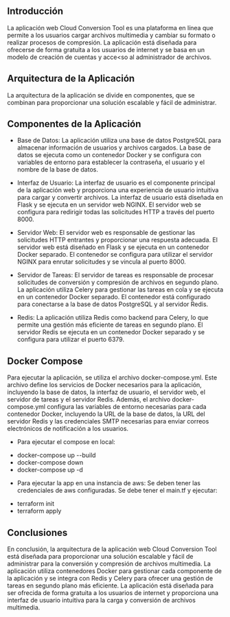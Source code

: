 

## Introducción
La aplicación web Cloud Conversion Tool es una plataforma en línea que permite a los usuarios cargar archivos multimedia y cambiar su formato o realizar procesos de compresión. La aplicación está diseñada para ofrecerse de forma gratuita a los usuarios de internet y se basa en un modelo de creación de cuentas y acce<so al administrador de archivos.

## Arquitectura de la Aplicación
La arquitectura de la aplicación se divide en componentes, que se combinan para proporcionar una solución escalable y fácil de administrar.

## Componentes de la Aplicación
* Base de Datos: La aplicación utiliza una base de datos PostgreSQL para almacenar información de usuarios y archivos cargados. La base de datos se ejecuta como un contenedor Docker y se configura con variables de entorno para establecer la contraseña, el usuario y el nombre de la base de datos.

* Interfaz de Usuario: La interfaz de usuario es el componente principal de la aplicación web y proporciona una experiencia de usuario intuitiva para cargar y convertir archivos. La interfaz de usuario está diseñada en Flask y se ejecuta en un servidor web NGINX. El servidor web se configura para redirigir todas las solicitudes HTTP a través del puerto 8000.

* Servidor Web: El servidor web es responsable de gestionar las solicitudes HTTP entrantes y proporcionar una respuesta adecuada. El servidor web está diseñado en Flask y se ejecuta en un contenedor Docker separado. El contenedor se configura para utilizar el servidor NGINX para enrutar solicitudes y se vincula al puerto 8000.

* Servidor de Tareas: El servidor de tareas es responsable de procesar solicitudes de conversión y compresión de archivos en segundo plano. La aplicación utiliza Celery para gestionar las tareas en cola y se ejecuta en un contenedor Docker separado. El contenedor está configurado para conectarse a la base de datos PostgreSQL y al servidor Redis.

* Redis: La aplicación utiliza Redis como backend para Celery, lo que permite una gestión más eficiente de tareas en segundo plano. El servidor Redis se ejecuta en un contenedor Docker separado y se configura para utilizar el puerto 6379.

## Docker Compose
Para ejecutar la aplicación, se utiliza el archivo docker-compose.yml. Este archivo define los servicios de Docker necesarios para la aplicación, incluyendo la base de datos, la interfaz de usuario, el servidor web, el servidor de tareas y el servidor Redis. Además, el archivo docker-compose.yml configura las variables de entorno necesarias para cada contenedor Docker, incluyendo la URL de la base de datos, la URL del servidor Redis y las credenciales SMTP necesarias para enviar correos electrónicos de notificación a los usuarios.

- Para ejecutar el compose en local:

 * docker-compose up --build       
 * docker-compose down
 * docker-compose up -d

- Para ejecutar la app en una instancia de aws:
Se deben tener las credenciales de aws configuradas. Se debe tener el main.tf y ejecutar:
* terraform init
* terraform apply

## Conclusiones
En conclusión, la arquitectura de la aplicación web Cloud Conversion Tool está diseñada para proporcionar una solución escalable y fácil de administrar para la conversión y compresión de archivos multimedia. La aplicación utiliza contenedores Docker para gestionar cada componente de la aplicación y se integra con Redis y Celery para ofrecer una gestión de tareas en segundo plano más eficiente. La aplicación está diseñada para ser ofrecida de forma gratuita a los usuarios de internet y proporciona una interfaz de usuario intuitiva para la carga y conversión de archivos multimedia.

